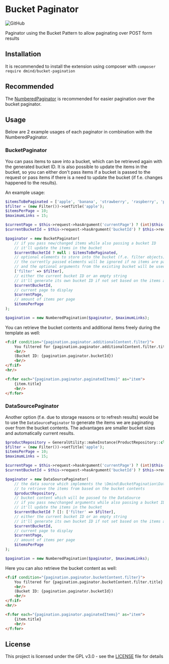 # Bucket Paginator
![GitHub](https://img.shields.io/github/license/dmind-gmbh/extension-bucket-pagination)

Paginator using the Bucket Pattern to allow paginating over POST form results

## Installation
It is recommended to install the extension using composer with `composer require dmind/bucket-pagination`

## Recommended
The [NumberedPaginator](https://github.com/georgringer/numbered_pagination) is recommended for easier pagination over the bucket paginator.

## Usage
Below are 2 example usages of each paginator in combination with the NumberedPaginator.

### BucketPaginator
You can pass items to save into a bucket, which can be retrieved again with the generated bucket ID.
It is also possible to update the items in the bucket, so you can either don't pass items if a bucket is passed to the request or pass items if there is a need to update the bucket (if f.e. changes happened to the results).  

An example usage:
```php
$itemsToBePaginated = ['apple', 'banana', 'strawberry', 'raspberry', 'pineapple'];
$filter = (new Filter())->setTitle('apple');
$itemsPerPage = 10;
$maximumLinks = 15;

$currentPage = $this->request->hasArgument('currentPage') ? (int)$this->request->getArgument('currentPage') : 1;
$currentBucketId = $this->request->hasArgument('bucketId') ? $this->request->getArgument('bucketId') : '';

$paginator = new BucketPaginator(
    // if you pass new/changed items while also passing a bucket ID
    // it'll update the items in the bucket
    $currentBucketId ? null : $itemsToBePaginated,
    // optional elements to store into the bucket (f.e. filter objects)
    // the currently passed elements will be ignored if no items are passed
    // and the optional arguments from the existing bucket will be used
    ['filter' => $filter],
    // either the current bucket ID or an empty string
    // it'll generate its own bucket ID if not set based on the items and optional elements
    $currentBucketId,
    // current page to display
    $currentPage,
    // amount of items per page
    $itemsPerPage
);

$pagination = new NumberedPagination($paginator, $maximumLinks);
```

You can retrieve the bucket contents and additional items freely during the template as well:
```html
<f:if condition="{pagination.paginator.additionalContent.filter}">
    You filtered for {pagination.paginator.additionalContent.filter.title}
    <br/>
    (Bucket ID: {pagination.paginator.bucketId})
    <br/>
</f:if>
<hr/>

<f:for each="{pagination.paginator.paginatedItems}" as="item">
    {item.title}
    <br/>
</f:for>
```

### DataSourcePaginator
Another option (f.e. due to storage reasons or to refresh results) would be to use the `DataSourcePaginator`
to generate the items we are paginating over from the bucket contents.
The advantages are smaller bucket sizes and automatically current results.

```php
$productRepository = GeneralUtility::makeInstance(ProductRepository::class);
$filter = (new Filter())->setTitle('apple');
$itemsPerPage = 10;
$maximumLinks = 15;

$currentPage = $this->request->hasArgument('currentPage') ? (int)$this->request->getArgument('currentPage') : 1;
$currentBucketId = $this->request->hasArgument('bucketId') ? $this->request->getArgument('bucketId') : '';

$paginator = new DataSourcePaginator(
    // the data source which implements the \Dmind\BucketPagination\DataSourceInterface
    // to retrieve the items from based on the bucket contents
    $productRepository,
    // bucket content which will be passed to the DataSource
    // if you pass new/changed arguments while also passing a bucket ID
    // it'll update the items in the bucket
    $currentBucketId ? []: ['filter' => $filter],
    // either the current bucket ID or an empty string
    // it'll generate its own bucket ID if not set based on the items and optional elements
    $currentBucketId,
    // current page to display
    $currentPage,
    // amount of items per page
    $itemsPerPage
);

$pagination = new NumberedPagination($paginator, $maximumLinks);
```

Here you can also retrieve the bucket content as well:
```html
<f:if condition="{pagination.paginator.bucketContent.filter}">
    You filtered for {pagination.paginator.bucketContent.filter.title}
    <br/>
    (Bucket ID: {pagination.paginator.bucketId})
    <br/>
</f:if>
<hr/>

<f:for each="{pagination.paginator.paginatedItems}" as="item">
    {item.title}
    <br/>
</f:for>
```

## License
This project is licensed under the GPL v3.0 - see the [LICENSE](LICENSE) file for details

